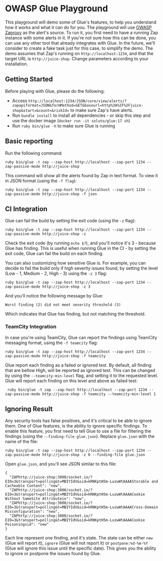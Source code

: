 # OWASP Glue Playground

This playground will demo some of Glue's features, to help you understand how it works and what it can do for you.
The playground will use [OWASP Zaproxy](https://github.com/zaproxy/zaproxy) as the alert's source.
To run it, you first need to have a running Zap instance with some alerts in it. 
If you're not sure how this can be done, you can use any other tool that already integrates with Glue.
In the future, we'll consider to create a fake task just for this case, to simplify the demo.
The demo assumes that Zap's running on `http://localhost:1234`, and that the target URL is `http://juice-shop`. Change parameters according to your installation.

## Getting Started

Before playing with Glue, please do the following:
* Access `http://localhost:1234/JSON/core/view/alerts/?zapapiformat=JSON&formMethod=GET&baseurl=http%3A%2F%2Fjuice-shop&start=&count=&riskId=` to make sure Zap's have alerts.
* Run `bundle install` to install all dependencies - or skip this step and use the docker image (`docker run -it soluto/glue:17 sh`)
* Run `ruby bin/glue -h` to make sure Glue is running

## Basic reporting

Run the following command:

```
ruby bin/glue -t zap --zap-host http://localhost --zap-port 1234 --zap-passive-mode http://juice-shop
```

This command will show all the alerts found by Zap in text format. To view it in JSON format (using the `-f flag`):
```
ruby bin/glue -t zap --zap-host http://localhost --zap-port 1234 --zap-passive-mode http://juice-shop -f json
```

## CI Integration

Glue can fail the build by setting the exit code (using the `-z` flag):
```
ruby bin/glue -t zap --zap-host http://localhost --zap-port 1234 --zap-passive-mode http://juice-shop -z
```
Check the exit code (by running `echo $?`), and you'll notice it's 3 - because Glue has finding. This is useful when running Glue in the CI - by setting the exit code, Glue can fail the build on each finding.

You can also customizing how sensitive Glue is. For example, you can decide to fail the build only if high severity issues found, by setting the level (Low - 1, Medium - 2, High - 3) using the `-z 3` flag:
```
ruby bin/glue -t zap --zap-host http://localhost --zap-port 1234 --zap-passive-mode http://juice-shop -z 3
```
And you'll notice the following message by Glue:
```
Worst finding (2) did not meet severity threshold (3)
```
Which indicates that Glue has finding, but not matching the threshold.

### TeamCity Integration
In case you're using TeamCity, Glue can report the findings using TeamCity messaging format, using the `-f teamcity` flag:
```
ruby bin/glue -t zap --zap-host http://localhost --zap-port 1234 --zap-passive-mode http://juice-shop -f teamcity
```
Glue report each finding as a failed or ignored test. By default, all finding that are bellow High, will be reported as ignored test. This can be changed by using the `--teamcity-min-level` flag, and setting it to the requested level. Glue will report each finding on this level and above as failed test:
```
 ruby bin/glue -t zap --zap-host http://localhost --zap-port 1234 --zap-passive-mode http://juice-shop -f teamcity --teamcity-min-level 1
```

## Ignoring Result
Any security tools has false positives, and it's critical to be able to ignore them.
One of Glue features, is the ability to ignore specific findings. To enable this feature, you first need to tell Glue to use a file for filtering the findings (using the `--finding-file glue.json`). Replace `glue.json` with the name of the file:
```
ruby bin/glue -t zap --zap-host http://localhost --zap-port 1234 --zap-passive-mode http://juice-shop -z 0 --finding-file glue.json
```
Open `glue.json`, and you'll see JSON similar to this file:
```
{
  "ZAPhttp://juice-shop:3000/socket.io/?EIO=3&transport=polling&t=MBIYIdV&sid=kRNKptH5m-LuzwWtAAAAStorable and Cacheable Content": "new",
  "ZAPhttp://juice-shop:3000/socket.io/?EIO=3&transport=polling&t=MBIYIdV&sid=kRNKptH5m-LuzwWtAAAACookie Without SameSite Attributeio": "new",
  "ZAPhttp://juice-shop:3000/socket.io/?EIO=3&transport=polling&t=MBIYIdV&sid=kRNKptH5m-LuzwWtAAAACross-Domain Misconfiguration": "new",
  "ZAPhttp://juice-shop:3000/socket.io/?EIO=3&transport=polling&t=MBIYIdV&sid=kRNKptH5m-LuzwWtAAAACookie Poisoningsid": "new"
}
```
Each line represent one finding, and it's state. The state can be either `new` (Glue will report it), `ignore` (Glue will not report it) or `postpone:%d-%m-%Y` (Glue will ignore this issue until the specific date). This gives you the ability to ignore or postpone the issues found by Glue.
